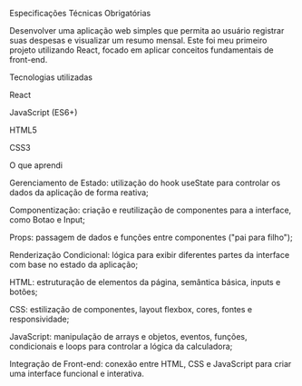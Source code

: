 Especificações Técnicas Obrigatórias

Desenvolver uma aplicação web simples que permita ao usuário registrar suas despesas e visualizar um resumo mensal. Este foi meu primeiro projeto utilizando React, focado em aplicar conceitos fundamentais de front-end.

Tecnologias utilizadas

React

JavaScript (ES6+)

HTML5

CSS3


O que aprendi

Gerenciamento de Estado: utilização do hook useState para controlar os dados da aplicação de forma reativa;

Componentização: criação e reutilização de componentes para a interface, como Botao e Input;

Props: passagem de dados e funções entre componentes ("pai para filho");

Renderização Condicional: lógica para exibir diferentes partes da interface com base no estado da aplicação;

HTML: estruturação de elementos da página, semântica básica, inputs e botões;

CSS: estilização de componentes, layout flexbox, cores, fontes e responsividade;

JavaScript: manipulação de arrays e objetos, eventos, funções, condicionais e loops para controlar a lógica da calculadora;

Integração de Front-end: conexão entre HTML, CSS e JavaScript para criar uma interface funcional e interativa.
